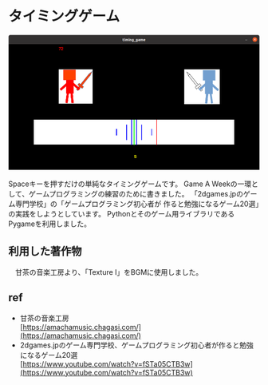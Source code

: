 # タイミングゲーム

 ![screenshot](./img/screenshot.png)

 Spaceキーを押すだけの単純なタイミングゲームです。
 Game A Weekの一環として、ゲームプログラミングの練習のために書きました。
 「2dgames.jpのゲーム専門学校」の「ゲームプログラミング初心者が
 作ると勉強になるゲーム20選」の実践をしようとしています。
 Pythonとそのゲーム用ライブラリであるPygameを利用しました。


## 利用した著作物
　甘茶の音楽工房より、「Texture Ⅰ」をBGMに使用しました。


## ref 
* 甘茶の音楽工房<br>
[https://amachamusic.chagasi.com/](https://amachamusic.chagasi.com/) 
* 2dgames.jpのゲーム専門学校、ゲームプログラミング初心者が作ると勉強になるゲーム20選<br>
[https://www.youtube.com/watch?v=fSTa05CTB3w](https://www.youtube.com/watch?v=fSTa05CTB3w)


